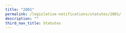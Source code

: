 ```yaml
---
title: "2001"
permalink: /legislative-notifications/statutes/2001/
description: ""
third_nav_title: Statutes
---
```

